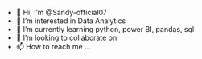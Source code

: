 - 👋 Hi, I’m @Sandy-official07
- 👀 I’m interested in Data Analytics
- 🌱 I’m currently learning python, power BI, pandas, sql
- 💞️ I’m looking to collaborate on 
- 📫 How to reach me ...

<!---
Sandy-official07/Sandy-official07 is a ✨ special ✨ repository because its `README.md` (this file) appears on your GitHub profile.
You can click the Preview link to take a look at your changes.
--->
